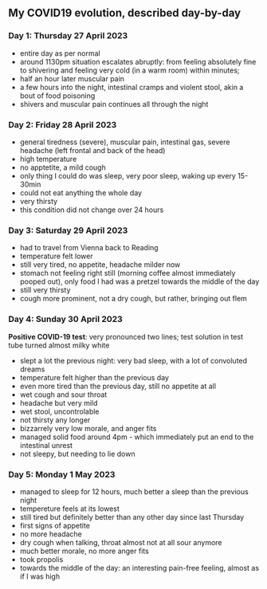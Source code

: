 ## My COVID19 evolution, described day-by-day

### Day 1: Thursday 27 April 2023

- entire day as per normal
- around 1130pm situation escalates abruptly: from feeling absolutely fine to shivering and feeling
  very cold (in a warm room) within minutes;
- half an hour later muscular pain
- a few hours into the night, intestinal cramps and violent stool, akin a bout of food poisoning
- shivers and muscular pain continues all through the night

### Day 2: Friday 28 April 2023

- general tiredness (severe), muscular pain, intestinal gas, severe headache (left frontal and back of the head)
- high temperature
- no apptetite, a mild cough
- only thing I could do was sleep, very poor sleep, waking up every 15-30min
- could not eat anything the whole day
- very thirsty
- this condition did not change over 24 hours

### Day 3: Saturday 29 April 2023

- had to travel from Vienna back to Reading
- temperature felt lower
- still very tired, no appetite, headache milder now
- stomach not feeling right still (morning coffee almost immediately pooped out), only food I had was a pretzel towards the middle of the day
- still very thirsty
- cough more prominent, not a dry cough, but rather, bringing out flem

### Day 4: Sunday 30 April 2023

**Positive COVID-19 test**: very pronounced two lines; test solution in test tube turned almost milky white

- slept a lot the previous night: very bad sleep, with a lot of convoluted dreams
- temperature felt higher than the previous day
- even more tired than the previous day, still no appetite at all
- wet cough and sour throat
- headache but very mild
- wet stool, uncontrolable
- not thirsty any longer
- bizzarrely very low morale, and anger fits
- managed solid food around 4pm - which immediately put an end to the intestinal unrest
- not sleepy, but needing to lie down

### Day 5: Monday 1 May 2023

- managed to sleep for 12 hours, much better a sleep than the previous night
- tempereture feels at its lowest
- still tired but definitely better than any other day since last Thursday
- first signs of appetite
- no more headache
- dry cough when talking, throat almost not at all sour anymore
- much better morale, no more anger fits
- took propolis
- towards the middle of the day: an interesting pain-free feeling, almost as if I was high
